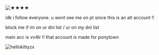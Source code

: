 ![★★★★](https://github.com/user-attachments/assets/62ac3d07-c5c8-4b35-b0ca-89ded8593c32)

idk i follow everyone. u wont see me on pt since this is an alt account !!

block me if im on ur dni list / ur on my dni list

main acc is vv4lr !! that account is made for ponytown

<p align="left"> <img src="https://komarev.com/ghpvc/?username=vv4lr&label=ㅤviewersㅤ&color=000000&style=flat" alt="hellokittyzx" /> </p>
